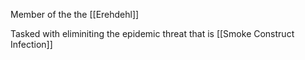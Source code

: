 Member of the the [[Erehdehl]]

Tasked with eliminiting the epidemic threat that is [[Smoke Construct Infection]]